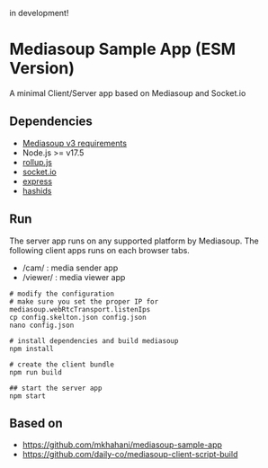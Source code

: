 in development!

# Mediasoup Sample App (ESM Version)

A minimal Client/Server app based on Mediasoup and Socket.io

## Dependencies

* [Mediasoup v3 requirements](https://mediasoup.org/documentation/v3/mediasoup/installation/#requirements)
* Node.js >= v17.5
* [rollup.js](https://rollupjs.org/guide/en/)
* [socket.io](https://socket.io)
* [express](https://expressjs.com)
* [hashids](https://hashids.org/javascript/)

## Run

The server app runs on any supported platform by Mediasoup.
The following client apps runs on each browser tabs.
- /cam/ : media sender app
- /viewer/ : media viewer app

```
# modify the configuration 
# make sure you set the proper IP for mediasoup.webRtcTransport.listenIps
cp config.skelton.json config.json
nano config.json

# install dependencies and build mediasoup
npm install

# create the client bundle
npm run build

## start the server app
npm start
```

## Based on

- https://github.com/mkhahani/mediasoup-sample-app
- https://github.com/daily-co/mediasoup-client-script-build


